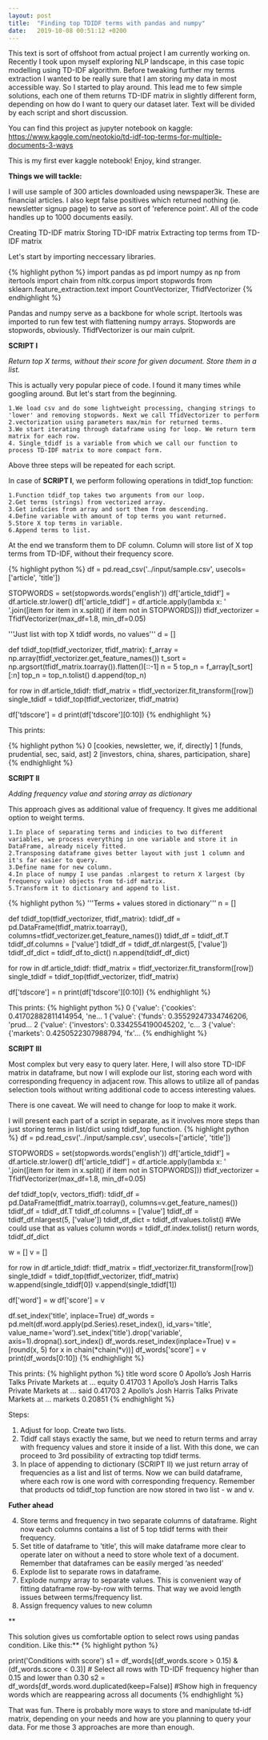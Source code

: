 ```yaml
---
layout: post
title:  "Finding top TDIDF terms with pandas and numpy"
date:   2019-10-08 00:51:12 +0200
---
```

This text is sort of offshoot from actual project I am currently working on. Recently I took upon myself exploring NLP landscape, in this case topic modelling using TD-IDF algorithm. Before tweaking further my terms extraction I wanted to be really sure that I am storing my data in most accessible way. So I started to play around. This lead me to few simple solutions, each one of them returns TD-IDF matrix in slightly different form, depending on how do I want to query our dataset later. Text will be divided by each script and short discussion.

You can find this project as jupyter notebook on kaggle: <https://www.kaggle.com/neotokio/td-idf-top-terms-for-multiple-documents-3-ways>

This is my first ever kaggle notebook! Enjoy, kind stranger.

**Things we will tackle:**

I will use sample of 300 articles downloaded using newspaper3k. These are financial articles. I also kept false positives which returned nothing (ie. newsletter signup page) to serve as sort of 'reference point'. All of the code handles up to 1000 documents easily.

Creating TD-IDF matrix
Storing TD-IDF matrix
Extracting top terms from TD-IDF matrix

Let's start by importing neccessary libraries.

{% highlight python %}
import pandas as pd
import numpy as np
from itertools import chain
from nltk.corpus import stopwords
from sklearn.feature_extraction.text import CountVectorizer, TfidfVectorizer
{% endhighlight %}


Pandas and numpy serve as a backbone for whole script. Itertools was imported to run few test with flattening numpy arrays. Stopwords are stopwords, obviously. TfidfVectorizer is our main culprit.

**SCRIPT I**

*Return top X terms, without their score for given document. Store them in a list.*

This is actually very popular piece of code. I found it many times while googling around. But let's start from the beginning.

    1.We load csv and do some lightweight processing, changing strings to 'lower' and removing stopwords. Next we call TfidVectorizer to perform 2.vectorization using parameters max/min for returned terms.
    3.We start iterating through dataframe using for loop. We return term matrix for each row.
    4. Single_tdidf is a variable from which we call our function to process TD-IDF matrix to more compact form.

Above three steps will be repeated for each script.

In case of **SCRIPT I**, we perform following operations in tdidf_top function:

    1.Function tdidf_top takes two arguments from our loop.
    2.Get terms (strings) from vectorized array.
    3.Get indicies from array and sort them from descending.
    4.Define variable with amount of top terms you want returned.
    5.Store X top terms in variable.
    6.Append terms to list.

At the end we transform them to DF column. Column will store list of X top terms from TD-IDF, without their frequency score.

{% highlight python %}
df = pd.read_csv('../input/sample.csv', usecols=['article', 'title'])

STOPWORDS = set(stopwords.words('english'))
df['article_tdidf'] = df.article.str.lower()
df['article_tdidf'] = df.article.apply(lambda x: ' '.join([item for item in x.split() if item not in STOPWORDS]))
tfidf_vectorizer = TfidfVectorizer(max_df=1.8, min_df=0.05)

'''Just list with top X tdidf words, no values'''
d = []

def tdidf_top(tfidf_vectorizer, tfidf_matrix):
    f_array = np.array(tfidf_vectorizer.get_feature_names())
    t_sort = np.argsort(tfidf_matrix.toarray()).flatten()[::-1]
    n = 5
    top_n = f_array[t_sort][:n]
    top_n = top_n.tolist()
    d.append(top_n)

for row in df.article_tdidf:
    tfidf_matrix = tfidf_vectorizer.fit_transform([row])
    single_tdidf = tdidf_top(tfidf_vectorizer, tfidf_matrix)

df['tdscore'] = d
print(df['tdscore'][0:10])
{% endhighlight %}

This prints:

{% highlight python %}
0             [cookies, newsletter, we, if, directly]
1                 [funds, prudential, sec, said, ast]
2    [investors, china, shares, participation, share]
{% endhighlight %}

**SCRIPT II**

*Adding frequency value and storing array as dictionary*

This approach gives as additional value of frequency. It gives me additional option to weight terms.

    1.In place of separating terms and indicies to two different variables, we process everything in one variable and store it in DataFrame, already nicely fitted.
    2.Transposing dataframe gives better layout with just 1 column and it's far easier to query.
    3.Define name for new column.
    4.In place of numpy I use pandas .nlargest to return X largest (by frequency value) objects from td-idf matrix.
    5.Transform it to dictionary and append to list.
{% highlight python %}
'''Terms + values stored in dictionary'''
n = []

def tdidf_top(tfidf_vectorizer, tfidf_matrix):
    tdidf_df = pd.DataFrame(tfidf_matrix.toarray(), columns=tfidf_vectorizer.get_feature_names())
    tdidf_df = tdidf_df.T
    tdidf_df.columns = ['value']
    tdidf_df = tdidf_df.nlargest(5, ['value'])
    tdidf_df_dict = tdidf_df.to_dict()
    n.append(tdidf_df_dict)

for row in df.article_tdidf:
    tfidf_matrix = tfidf_vectorizer.fit_transform([row])
    single_tdidf = tdidf_top(tfidf_vectorizer, tfidf_matrix)

df['tdscore'] = n
print(df['tdscore'][0:10])
{% endhighlight %}

This prints:
{% highlight python %}
0    {'value': {'cookies': 0.41702882811414954, 'ne...
1    {'value': {'funds': 0.35529247334746206, 'prud...
2    {'value': {'investors': 0.3342554190045202, 'c...
3    {'value': {'markets': 0.4250522307988794, 'fx'...
{% endhighlight %}

**SCRIPT III**

Most complex but very easy to query later. Here, I will also store TD-IDF matrix in dataframe, but now I will explode our list, storing each word with corresponding frequency in adjacent row. This allows to utilize all of pandas selection tools without writing additional code to access interesting values.

There is one caveat. We will need to change for loop to make it work.

I will present each part of a script in separate, as it involves more steps than just storing terms in list/dict using tdidf_top function.
{% highlight python %}
df = pd.read_csv('../input/sample.csv', usecols=['article', 'title'])

STOPWORDS = set(stopwords.words('english'))
df['article_tdidf'] = df.article.str.lower()
df['article_tdidf'] = df.article.apply(lambda x: ' '.join([item for item in x.split() if item not in STOPWORDS]))
tfidf_vectorizer = TfidfVectorizer(max_df=1.8, min_df=0.05)

def tdidf_top(v, vectors_tfidf):
    tdidf_df = pd.DataFrame(tfidf_matrix.toarray(), columns=v.get_feature_names())
    tdidf_df = tdidf_df.T
    tdidf_df.columns = ['value']
    tdidf_df = tdidf_df.nlargest(5, ['value'])
    tdidf_df_dict = tdidf_df.values.tolist() #We could use that as values column
    words = tdidf_df.index.tolist()
    return words, tdidf_df_dict

w = []
v = []

for row in df.article_tdidf:
    tfidf_matrix = tfidf_vectorizer.fit_transform([row])
    single_tdidf = tdidf_top(tfidf_vectorizer, tfidf_matrix)
    w.append(single_tdidf[0])
    v.append(single_tdidf[1])
    
df['word'] = w
df['score'] = v

df.set_index('title', inplace=True)
df_words = pd.melt(df.word.apply(pd.Series).reset_index(), id_vars='title', value_name='word').set_index('title').drop('variable', axis=1).dropna().sort_index()
df_words.reset_index(inplace=True)
v = [round(x, 5) for x in chain(*chain(*v))]
df_words['score'] = v
print(df_words[0:10])
{% endhighlight %}

This prints:
{% highlight python %}
                                               title        word    score
0  Apollo’s Josh Harris Talks Private Markets at ...      equity  0.41703
1  Apollo’s Josh Harris Talks Private Markets at ...        said  0.41703
2  Apollo’s Josh Harris Talks Private Markets at ...     markets  0.20851
{% endhighlight %}

Steps:

1. Adjust for loop. Create two lists.
2. Tdidf call stays exactly the same, but we need to return terms and array with frequency values and store it inside of a list. With this done, we can proceed to 3rd possibility of extracting top tdidf terms.
3. In place of appending to dictionary (SCRIPT II) we just return array of frequencies as a list and list of terms. Now we can build dataframe, where each row is one word with corresponding frequency. Remember that products od tdidf_top function are now stored in two list - w and v.

**Futher ahead**

4. Store terms and frequency in two separate columns of dataframe. Right now each columns contains a list of 5 top tdidf terms with their frequency.
5. Set title of dataframe to 'title', this will make dataframe more clear to operate later on without a need to store whole text of a document. Remember that dataframes can be easily merged ‘as needed’
6. Explode list to separate rows in dataframe.
7. Explode numpy array to separate values. This is convenient way of fitting dataframe row-by-row with terms. That way we avoid length issues between terms/frequency list.
8. Assign frequency values to new column

**

This solution gives us comfortable option to select rows using pandas condition. Like this:**
{% highlight python %}


print('Conditions with score')
s1 = df_words[(df_words.score > 0.15) & (df_words.score < 0.3)] # Select all rows with TD-IDF frequency higher than 0.15 and lower than 0.30
s2 = df_words[df_words.word.duplicated(keep=False)] #Show high in frequency words which are reappearing across all documents
{% endhighlight %}

That was fun. There is probably more ways to store and manipulate td-idf matrix, depending on your needs and how are you planning to query your data. For me those 3 approaches are more than enough.
